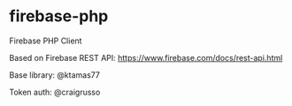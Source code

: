 firebase-php
============

Firebase PHP Client

Based on Firebase REST API: https://www.firebase.com/docs/rest-api.html

Base library: @ktamas77

Token auth: @craigrusso
